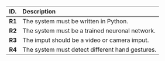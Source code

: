 | ID.                    | Description                                                                                                                                                                  |
|:-----------------------|:-----------------------------------------------------------------------------------------------------------------------------------------------------------------------------|
| **R1**                 | The system must be written in Python.  |                                                                       
| **R2**                 | The system must be a trained neuronal network. |                                                               
| **R3**                 | The imput should be a video or camera imput. |
| **R4**                 | The system must detect different hand gestures. |                                                                                              
